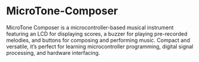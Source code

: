 # MicroTone-Composer
MicroTone Composer is a microcontroller-based musical instrument featuring an LCD for displaying scores, a buzzer for playing pre-recorded melodies, and buttons for composing and performing music. Compact and versatile, it’s perfect for learning microcontroller programming, digital signal processing, and hardware interfacing.
